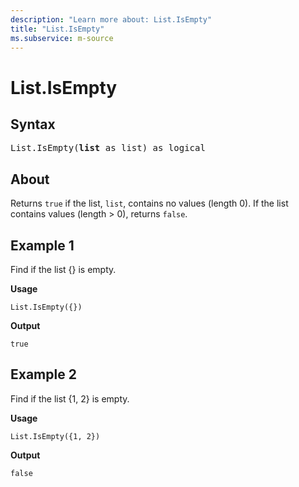 ```yaml
---
description: "Learn more about: List.IsEmpty"
title: "List.IsEmpty"
ms.subservice: m-source
---
```

# List.IsEmpty

## Syntax

<pre>
List.IsEmpty(<b>list</b> as list) as logical
</pre>

## About

Returns `true` if the list, `list`, contains no values (length 0). If the list contains values (length > 0), returns `false`.

## Example 1

Find if the list {} is empty.

**Usage**

```powerquery-m
List.IsEmpty({})
```

**Output**

`true`

## Example 2

Find if the list {1, 2} is empty.

**Usage**

```powerquery-m
List.IsEmpty({1, 2})
```

**Output**

`false`
